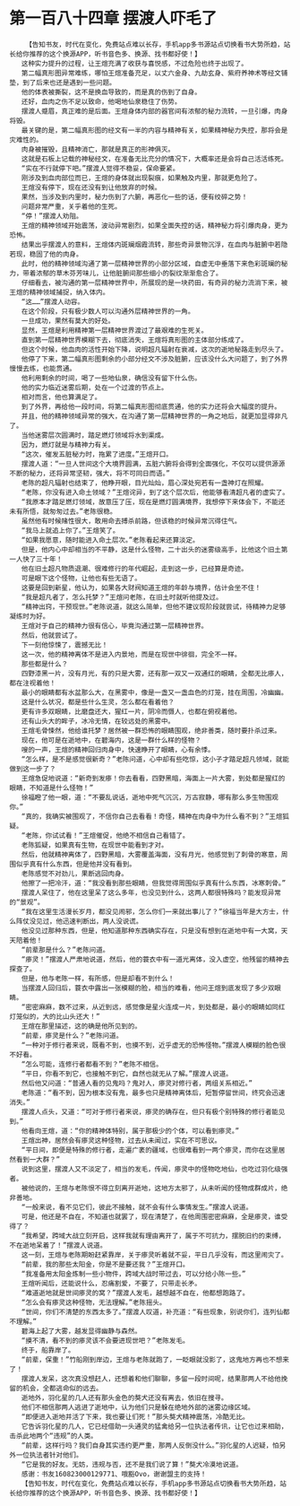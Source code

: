 # 第一百八十四章 摆渡人吓毛了
        【告知书友，时代在变化，免费站点难以长存，手机app多书源站点切换看书大势所趋，站长给你推荐的这个换源APP，听书音色多、换源、找书都好使！】
       这种实力提升的过程，让王煊充满了收获与喜悦感，不过危险也终于出现了。
       第二幅真形图异常难练，哪怕王煊准备充足，以丈六金身、九劫玄身、紫府养神术等经文铺垫，到了后来也还是遇到一些问题。
       他的体表被撕裂，这不是换血导致的，而是真的伤到了自身。
       还好，血肉之伤不足以致命，他喝地仙泉稳住了伤势。
       摆渡人蹙眉，真正难的是后面。王煊身体内部的器官间有浓郁的秘力流转，一旦引爆，肉身将毁。
       最关键的是，第二幅真形图的经文有一半的内容与精神有关，如果精神秘力失控，那将会是灾难性的。
       肉身被摧毁，且精神消亡，那就是真正的形神俱灭。
       这就是石板上记载的神秘经文，在准备无比充分的情况下，大概率还是会将自己活活练死。
       “实在不行就停下吧。”摆渡人觉得不稳妥，保命要紧。
       刚涉及到血肉部位而已，王煊的身体就出现裂痕，如果触及内里，那就更危险了。
       王煊没有停下，现在还没有到让他放弃的时候。
       果然，当涉及到内里时，秘力伤到了六腑，再恶化一些的话，便有绞碎之势！
       问题非常严重，关乎着他的生死。
       “停！”摆渡人劝阻。
       王煊的精神领域开始震荡，波动异常剧烈，如果全面失控的话，精神秘力将引爆肉身，更为恐怖。
       结果出乎摆渡人的意料，王煊体内斑斓烟霞流转，那些奇异景物沉浮，在血肉与脏腑中若隐若现，稳固了他的肉身。
       此时，他的精神领域沟通了第一层精神世界的小部分区域，自虚无中垂落下来色彩斑斓的秘力，带着浓郁的草木芬芳味儿，让他脏腑间那些细小的裂纹渐渐愈合了。
       仔细看去，被沟通的第一层精神世界中，所展现的是一块药田，有奇异的秘力流淌下来，被王煊的精神领域捕捉，纳入体内。
       “这……”摆渡人动容。
       在这个阶段，只有极少数人可以沟通外层精神世界的一角。
       一旦成功，果然有莫大的好处。
       显然，王煊是利用精神第一层精神世界渡过了最艰难的生死关。
       直到第一层精神世界模糊下去，彻底消失，王煊将真形图的主体部分练成了。
       但这个时候，他血肉的活性开始下降，说明超凡辐射在衰减，这次的逝地秘路走到尽头了。
       他停了下来，第二幅真形图剩余的小部分经文不涉及脏腑，应该没什么大问题了，到了外界慢慢去练，也能贯通。
       他利用剩余的时间，喝了一些地仙泉，确信没有留下什么伤。
       他的实力临近迷雾后期，处在一个过渡的节点上。
       相对而言，他也算满足了。
       到了外界，再给他一段时间，将第二幅真形图彻底贯通，他的实力还将会大幅度的提升。
       并且，他的精神领域异常的强大，在沟通了第一层精神世界的一角之地后，就更加显得非凡了。
       当他迷雾层次圆满时，踏足燃灯领域将水到渠成。
       因为，燃灯就是与精神力有关。
       “这次，催发五脏秘力时，拖累了进度。”王煊开口。
       摆渡人道：“一旦人世间这个大境界圆满，五脏六腑将会得到全面强化，不仅可以提供源源不断的秘力，还将异常坚韧，强大，将不可同日而语。”
       老陈的超凡辐射也结束了，他睁开眼，目光灿灿，眉心深处宛若有一盏神灯在照耀。
       “老陈，你没有进入命土领域？”王煊诧异，到了这个层次后，他能够看清超凡者的虚实了。
       “我原本才踏足燃灯领域，故意压了压，现在是燃灯圆满境界，我想停下来体会下，不能还未有所悟，就匆匆过去。”老陈很稳。
       虽然他有时候赌性很大，敢用命去搏杀前路，但该稳的时候异常沉得住气。
       “我马上就追上你了。”王煊笑了。
       “如果我愿意，随时能进入命土层次。”老陈看起来还算淡定。
       但是，他内心中却相当的不平静，这是什么怪物，二十出头的迷雾级高手，比他这个旧土第一人快了三十年！
       他在旧土超凡物质退潮、很难修行的年代崛起，走到这一步，已经算是奇迹。
       可是眼下这个怪物，让他也有些无语了。
       这要是回到新星，他认为，如果各大财阀知道王煊的年龄与境界，估计会坐不住！
       “我是超凡者了，怎么托梦？”王煊问老陈，在旧土时就听他提及过。
       “精神出窍，干预现世。”老陈说道，就这么简单，但他不建议现阶段就尝试，待精神力足够凝练时为好。
       王煊对于自己的精神力很有信心，毕竟沟通过第一层精神世界。
       然后，他就尝试了。
       下一刻他惊悚了，震撼无比！
       这一次，他的精神离体不是进入内景地，而是在现世中徘徊，完全不一样。
       那些都是什么？
       四野漆黑一片，没有月光，有的只是大雾，还有那一双又一双通红的眼睛，全都无比瘆人，都在注视着他！
       最小的眼睛都有水盆那么大，在黑雾中，像是一盏又一盏血色的灯笼，挂在周围，冷幽幽。
       这是什么状况，都是些什么生灵，怎么都在看着他？
       更有许多双眼睛，比磨盘还大，猩红一片，阴冷而慑人，也都在俯视着他。
       还有山头大的眸子，冰冷无情，在较远处的黑雾中。
       王煊毛骨悚然，他给谁托梦？居然被一群恐怖的眼睛围观，绝非善类，随时要扑杀过来。
       现在，他可是在逝地中，在碧海内，这是一群什么样的怪物？
       嗖的一声，王煊的精神回归肉身中，快速睁开了眼睛，心有余悸。
       “怎么样，是不是感觉很新奇？”老陈问道，心中却有些吃惊，这小子才踏足超凡领域，就能做到这一步了？
       王煊急促地说道：“新奇到发瘆！你去看看，四野黑暗，海面上一片大雾，到处都是猩红的眼睛，不知道是什么怪物！”
       徐福瞪了他一眼，道：“不要乱说话，逝地中死气沉沉，万古寂静，哪有那么多生物围观你。”
       “真的，我确实被围观了，不信你自己去看看！奇怪，精神在肉身中为什么看不到？”王煊狐疑。
       “老陈，你试试看！”王煊催促，他绝不相信自己看错了。
       老陈狐疑，如果真有生物，在现世中能看到才对。
       然后，他就精神离体了，四野黑暗，大雾覆盖海面，没有月光，他感觉到了刺骨的寒意，周围似乎真有什么东西，但是他并没有看到。
       老陈感觉不对劲儿，果断逃回肉身。
       他擦了一把冷汗，道：“我没看到那些眼睛，但我觉得周围似乎真有什么东西，冰寒刺骨。”
       摆渡人呆住了，他在这里呆了这么多年，也没见到什么，这两人都很特殊吗？能发现异常的“景观”。
       “我在这里生活漫长岁月，都没见闹邪，怎么你们一来就出事儿了？”徐福当年是大方士，什么阵仗没见过，他迅速判断出，两人没说谎。
       他没见过那种东西，但是，他知道那种东西确实存在，只是没有想到在逝地中有一大窝，天天陪着他！
       “前辈那是什么？”老陈问道。
       “瘆灵！”摆渡人严肃地说道，然后，他的蓑衣中有一道光离体，没入虚空，他残留的精神去探查了。
       但是，他与老陈一样，有所感，但是却看不到什么！
       当摆渡人回归后，蓑衣中露出一张模糊的脸，相当的难看，他问王煊到底发现了多少双眼睛。
       “密密麻麻，数不过来，从近到远，感觉像是星火连成一片，到处都是，最小的眼睛如同红灯笼似的，大的比山头还大！”
       王煊在那里描述，这的确是他所见到的。
       “前辈，瘆灵是什么？”老陈问道。
       “一种对于修行者来说，既看不到，也摸不到，近乎虚无的恐怖怪物。”摆渡人模糊的脸色很不好看。
       “怎么可能，连修行者都看不到？”老陈不相信。
       “平日，你看不到它，也接触不到它，自然也就无从了解。”摆渡人说道。
       然后他又问道：“普通人看的见鬼吗？鬼对人，瘆灵对修行者，两组关系相近。”
       老陈道：“看不到，因为根本没有鬼，最多也只是精神离体后，短暂停留世间，终究会迅速消失。”
       摆渡人点头，又道：“可对于修行者来说，瘆灵的确存在，但只有极个别特殊的修行者能见到。”
       他看向王煊，道：“你的精神体特别，属于那极少的个体，可以看到瘆灵。”
       王煊出神，居然会有瘆灵这种怪物，过去从未闻过，实在不可思议。
       “平日间，即便是特殊的修行者，走遍广袤的疆域，也很难看到一两个瘆灵，而你在这里居然看到一大群？”
       说到这里，摆渡人又不淡定了，相当的发毛，传闻，瘆灵中的怪物吃地仙，也吃过羽化级强者。
       被他说的，王煊与老陈恨不得立刻离开逝地，这地方太邪了，从未听闻的怪物成群成片，绝非善地。
       “一般来说，看不见它们，彼此不接触，就不会有什么事情发生。”摆渡人说道。
       可是，他还是不自在，不知道也就罢了，现在清楚了，在他周围密密麻麻，全是瘆灵，谁受得了？
       “我希望，跨域大战立刻开启，这样我就有理由离开了，属于不可抗力，摆脱旧约的束缚，不在逝地呆着了！”摆渡人说道。
       这一刻，王煊与老陈期盼赶紧靠岸，关于瘆灵听着就不妥，平日几乎没有，而这里闹灾了。
       “前辈，我的那些太阳金，你是不是要还我？”王煊开口。
       “我准备用太阳金炼制一些小物件，跨域大战时带过去，可以分给小陈一些。”
       王煊听闻后，还能说什么，忍痛割爱，不要了，只带走长矛。
       “难道逝地就是世间瘆灵的窝？”摆渡人发毛，越想越不自在，他都想跑路了。
       “怎么会有瘆灵这种怪物，无法理解。”老陈摇头。
       “世间，你们不清楚的东西太多了。”摆渡人叹道，补充道：“有些现象，别说你们，连列仙都不理解。”
       碧海上起了大雾，越发显得幽静与森然。
       “摸不清，看不到的瘆灵该不会要进现世吧？”老陈发毛。
       终于，船靠岸了。
       “前辈，保重！”竹船刚到岸边，王煊与老陈就跑了，一眨眼就没影了，这鬼地方再也不想来了！
       摆渡人发呆，这次真没想赶人，还想着和他们聊聊，多留一段时间呢，结果那两人不给他挽留的机会，全都逃命似的远去。
       逝地外，羽化星的几人还有那头金色的獒犬还没有离去，依旧在搜寻。
       他们不相信那两人逃进了逝地中，认为他们只是躲在绝地外部的迷雾边缘区域。
       “即便进入逝地并活了下来，我也要让们死！”那头獒犬精神震荡，冷酷无比。
       它告诉羽化星的几人，它已经借助一头通灵的猛禽给另一位执法者传讯，让它也过来相助，击杀此地两个“违规”的人类。
       “前辈，这样行吗？我们自身其实违约更严重，那两人反倒没什么。”羽化星的人迟疑，怕另外一位执法者针对他们。
       “它是我的好友。无妨，违规与否，还不是我们说了算！”獒犬冷漠地说道。
       感谢：书友160823000129771、哦豁Ovo，谢谢盟主的支持！
       【告知书友，时代在变化，免费站点难以长存，手机app多书源站点切换看书大势所趋，站长给你推荐的这个换源APP，听书音色多、换源、找书都好使！】